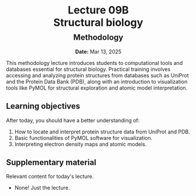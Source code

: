 <h1 style="margin-bottom: 0.4em; text-align: center;">
    <b>Lecture 09B</b><br>
    Structural biology
</h1>
<h2 style="margin-top: 0.0em; text-align: center;">
    Methodology
</h2>
<p style="text-align: center;">
    <b>Date:</b> Mar 13, 2025
</p>

This methodology lecture introduces students to computational tools and databases essential for structural biology. Practical training involves accessing and analyzing protein structures from databases such as UniProt and the Protein Data Bank (PDB), along with an introduction to visualization tools like PyMOL for structural exploration and atomic model interpretation.

## Learning objectives

After today, you should have a better understanding of:

1.  How to locate and interpret protein structure data from UniProt and PDB.
2.  Basic functionalities of PyMOL software for visualization.
3.  Interpreting electron density maps and atomic models.

## Supplementary material

Relevant content for today's lecture.

-   None! Just the lecture.

<!-- ## Presentation

-   **View:** [slides.com/aalexmmaldonado/biosc1540-l09b](https://slides.com/aalexmmaldonado/biosc1540-l09b)
-   **Live link:** [slides.com/d/Wv7MTEU/live](https://slides.com/d/Wv7MTEU/live)
-   **Download:** [biosc1540-l09b.pdf](/lectures/09B/biosc1540-l09b.pdf)

<iframe src="https://slides.com/aalexmmaldonado/biosc1540-l09b/embed?byline=hidden&share=hidden" width="100%" height="600" title="BIOSC 1540: Lecture 09B" scrolling="no" frameborder="0" webkitallowfullscreen mozallowfullscreen allowfullscreen></iframe>

Navigating Protein Structure Databases

    UniProt: finding sequence and functional data.
    Protein Data Bank (PDB): searching for structural data.

Introduction to PyMOL

    Loading and viewing structures.
    Basic manipulation and visualization.

Analyzing Structures

    Interpreting electron density.
    Atomic model fitting basics.

Hands-on Activity

    Exploration of a selected protein structure using PyMOL.

-->
